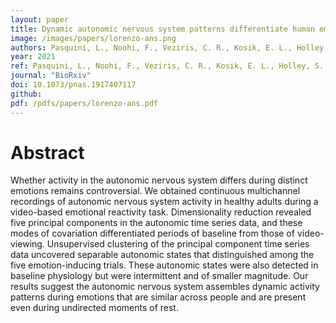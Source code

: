 ```yaml
---
layout: paper
title: Dynamic autonomic nervous system patterns differentiate human emotions and manifest in resting physiology.
image: /images/papers/lorenzo-ans.png
authors: Pasquini, L., Noohi, F., Veziris, C. R., Kosik, E. L., Holley, S. R., Lee, A., ... & Sturm, V. E. 
year: 2021
ref: Pasquini, L., Noohi, F., Veziris, C. R., Kosik, E. L., Holley, S. R., Lee, A., ... & Sturm, V. E. (2021) BioRxiv 
journal: "BioRxiv"
doi: 10.1073/pnas.1917407117
github: 
pdf: /pdfs/papers/lorenzo-ans.pdf
---
```


# Abstract
Whether activity in the autonomic nervous system differs during distinct emotions remains controversial. We obtained continuous multichannel recordings of autonomic nervous system activity in healthy adults during a video-based emotional reactivity task. Dimensionality reduction revealed five principal components in the autonomic time series data, and these modes of covariation differentiated periods of baseline from those of video-viewing. Unsupervised clustering of the principal component time series data uncovered separable autonomic states that distinguished among the five emotion-inducing trials. These autonomic states were also detected in baseline physiology but were intermittent and of smaller magnitude. Our results suggest the autonomic nervous system assembles dynamic activity patterns during emotions that are similar across people and are present even during undirected moments of rest.

